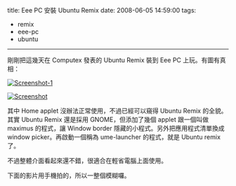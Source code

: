 title: Eee PC 安裝 Ubuntu Remix
date: 2008-06-05 14:59:00
tags: 
- remix
- eee-pc
- ubuntu
---

剛剛把這幾天在 Computex 發表的 Ubuntu Remix 裝到 Eee PC 上玩。有圖有真相：

[![Screenshot-1](http://farm4.static.flickr.com/3015/2553279354_ff84d3ecec.jpg)](http://www.flickr.com/photos/yurenju/2553279354/ "Flickr 上 yurenju 的 Screenshot-1")

[![Screenshot](http://farm4.static.flickr.com/3089/2553279352_236332c614.jpg)](http://www.flickr.com/photos/yurenju/2553279352/ "Flickr 上 yurenju 的 Screenshot")

其中 Home applet 沒辦法正常使用，不過已經可以窺得 Ubuntu Remix 的全貌。其實 Ubuntu Remix 還是採用 GNOME，但添加了幾個 applet 跟一個叫做 maximus 的程式，讓 Window border 隱藏的小程式。另外把應用程式清單換成 window picker。再啟動一個稱為 ume-launcher 的程式，就是 Ubuntu remix 了。

不過整體介面看起來還不錯，很適合在輕省電腦上面使用。

下面的影片用手機拍的，所以一整個模糊囉。
[](http://www.youtube.com/v/zzrMkkpvItY&amp;hl=zh_TW "請按這裡用 Adblock Plus 封鎖此物件")<object height="344" width="425"><param name="movie" value="http://www.youtube.com/v/zzrMkkpvItY&amp;hl=zh_TW"><param name="wmode" value="transparent"><embed src="http://www.youtube.com/v/zzrMkkpvItY&amp;hl=zh_TW" type="application/x-shockwave-flash" wmode="transparent" height="344" width="425"></embed></object>